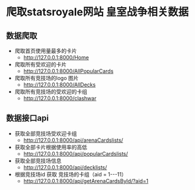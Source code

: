 # 爬取statsroyale网站 皇室战争相关数据

## 数据爬取
  * 爬取首页使用量最多的卡片
    * http://127.0.0.1:8000/Home
  * 爬取所有受欢迎的卡片
    * http://127.0.0.1:8000/AllPopularCards
  * 爬取所有竞技场的logo 图片
    * http://127.0.0.1:8000/AllDecks
  * 爬取所有竞技场的受欢迎的卡组
    * http://127.0.0.1:8000/clashwar

## 数据接口api
  * 获取全部竞技场受欢迎卡组
    * http://127.0.0.1:8000/api/arenaCardslists/
  * 获取全部卡片根据使用率的高低
    * http://127.0.0.1:8000/api/popularCardslists/
  * 获取全部竞技场信息
    * http://127.0.0.1:8000/api/decklists/
  * 根据竞技场id 获取 竞技场的卡组（aid = 1---11）
    * http://127.0.0.1:8000/api/getArenaCardsById/?aid=1